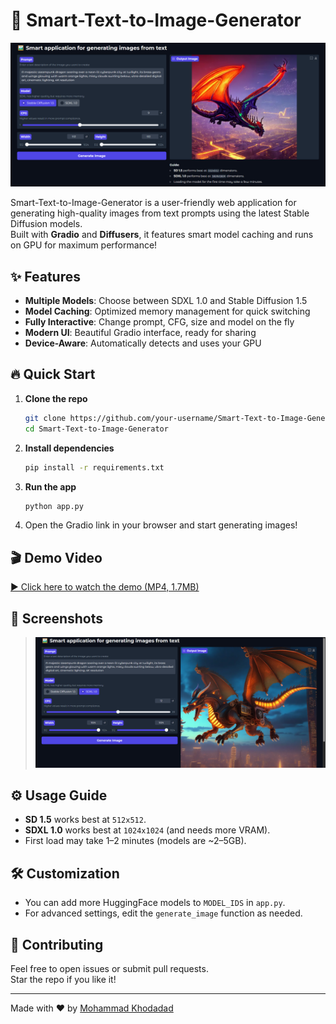# 🚀 Smart-Text-to-Image-Generator

![Smart-Text-to-Image-Generator](assets/testimage2.png)

Smart-Text-to-Image-Generator is a user-friendly web application for generating high-quality images from text prompts using the latest Stable Diffusion models.  
Built with **Gradio** and **Diffusers**, it features smart model caching and runs on GPU for maximum performance!

## ✨ Features

- **Multiple Models**: Choose between SDXL 1.0 and Stable Diffusion 1.5
- **Model Caching**: Optimized memory management for quick switching
- **Fully Interactive**: Change prompt, CFG, size and model on the fly
- **Modern UI**: Beautiful Gradio interface, ready for sharing
- **Device-Aware**: Automatically detects and uses your GPU

## 🔥 Quick Start

1. **Clone the repo**
    ```bash
    git clone https://github.com/your-username/Smart-Text-to-Image-Generator.git
    cd Smart-Text-to-Image-Generator
    ```

2. **Install dependencies**
    ```bash
    pip install -r requirements.txt
    ```

3. **Run the app**
    ```bash
    python app.py
    ```

4. Open the Gradio link in your browser and start generating images!


## 🎬 Demo Video

[▶️ Click here to watch the demo (MP4, 1.7MB)](assets/test_video.mp4)

## 📸 Screenshots
> ![Screenshot](assets/testimage1.png)

## ⚙️ Usage Guide

- **SD 1.5** works best at `512x512`.
- **SDXL 1.0** works best at `1024x1024` (and needs more VRAM).
- First load may take 1–2 minutes (models are ~2–5GB).

## 🛠️ Customization

- You can add more HuggingFace models to `MODEL_IDS` in `app.py`.
- For advanced settings, edit the `generate_image` function as needed.

## 🤝 Contributing

Feel free to open issues or submit pull requests.  
Star the repo if you like it!

---

Made with ❤️ by [Mohammad Khodadad](https://github.com/mohammadkhodadadzd)
